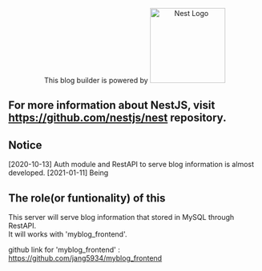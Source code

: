 <p align="center">
  This blog builder is powered by 
  <a href="http://nestjs.com/" target="blank"><img src="https://nestjs.com/img/logo_text.svg" width="150" alt="Nest Logo" /></a>
</p>
  
  [travis-image]: https://api.travis-ci.org/nestjs/nest.svg?branch=master
  [travis-url]: https://travis-ci.org/nestjs/nest
  [linux-image]: https://img.shields.io/travis/nestjs/nest/master.svg?label=linux
  [linux-url]: https://travis-ci.org/nestjs/nest
  
  ## For more information about NestJS, visit https://github.com/nestjs/nest repository.
  
  ## Notice

  [2020-10-13] Auth module and RestAPI to serve blog information is almost developed.
  [2021-01-11] Being 

  ## The role(or funtionality) of this

  This server will serve blog information that stored in MySQL through RestAPI.<br>
  It will works with 'myblog_frontend'.

  github link for 'myblog_frontend' : https://github.com/jang5934/myblog_frontend

  
